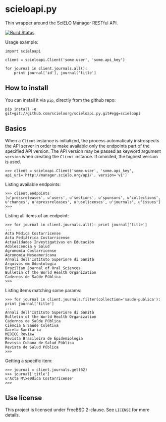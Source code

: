scieloapi.py
============

Thin wrapper around the SciELO Manager RESTful API.

[![Build Status](https://travis-ci.org/scieloorg/scieloapi.py.png?branch=master)](https://travis-ci.org/scieloorg/scieloapi.py)

Usage example:

    import scieloapi

    client = scieloapi.Client('some.user', 'some.api_key')
    
    for journal in client.journals.all():
        print journal['id'], journal['title']


How to install
--------------

You can install it via `pip`, directly from the github repo:

    pip install -e git+git://github.com/scieloorg/scieloapi.py.git#egg=scieloapi


Basics
------

When a `Client` instance is initialized, the process automaticaly instrospects the API server
in order to make available only the endpoints part of the specified API version. The API version
may be passed as keyword argument `version` when creating the `Client` instance. If ommited, 
the highest version is used.


    >>> client = scieloapi.Client('some.user', 'some.api_key', api_uri='http://manager.scielo.org/api/', version='v1')
    

Listing available endpoints:

    >>> client.endpoints
    [u'pressreleases', u'users', u'sections', u'sponsors', u'collections', u'changes', u'apressreleases', u'uselicenses', u'journals', u'issues']
    >>>

Listing all items of an endpoint:

    >>> for journal in client.journals.all(): print journal['title']
    ...
    Acta Médica Costarricense
    Acta Pediátrica Costarricense
    Actualidades Investigativas en Educación
    Adolescencia y Salud
    Agronomía Costarricense
    Agronomía Mesoamericana
    Annali dell'Istituto Superiore di Sanità
    Arquivos em Odontologia
    Brazilian Journal of Oral Sciences
    Bulletin of the World Health Organization
    Cadernos de Saúde Pública
    >>> 


Listing items matching some params:

    >>> for journal in client.journals.filter(collection='saude-publica'): print journal['title']
    ...
    Annali dell'Istituto Superiore di Sanità
    Bulletin of the World Health Organization
    Cadernos de Saúde Pública
    Ciência & Saúde Coletiva
    Gaceta Sanitaria
    MEDICC Review
    Revista Brasileira de Epidemiologia
    Revista Cubana de Salud Pública
    Revista de Salud Pública
    >>>


Getting a specific item:

    >>> journal = client.journals.get(62)
    >>> journal['title']
    u'Acta M\xe9dica Costarricense'
    >>>


Use license
-----------

This project is licensed under FreeBSD 2-clause. See `LICENSE` for more details.
